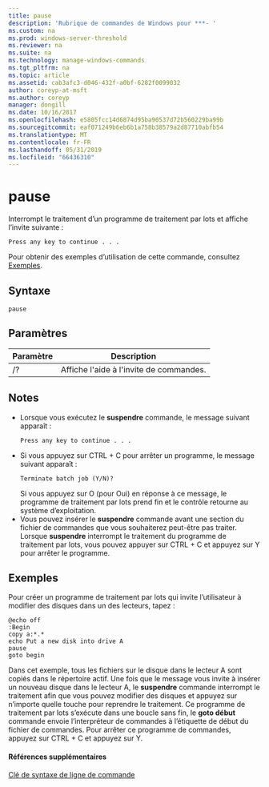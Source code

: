 ```yaml
---
title: pause
description: 'Rubrique de commandes de Windows pour ***- '
ms.custom: na
ms.prod: windows-server-threshold
ms.reviewer: na
ms.suite: na
ms.technology: manage-windows-commands
ms.tgt_pltfrm: na
ms.topic: article
ms.assetid: cab3afc3-d046-432f-a0bf-6282f0099032
author: coreyp-at-msft
ms.author: coreyp
manager: dongill
ms.date: 10/16/2017
ms.openlocfilehash: e5805fcc14d6874d95ba90537d72b560229ba99b
ms.sourcegitcommit: eaf071249b6eb6b1a758b38579a2d87710abfb54
ms.translationtype: MT
ms.contentlocale: fr-FR
ms.lasthandoff: 05/31/2019
ms.locfileid: "66436310"
---
```

# <a name="pause"></a>pause



Interrompt le traitement d’un programme de traitement par lots et affiche l’invite suivante :
```
Press any key to continue . . .
```
Pour obtenir des exemples d’utilisation de cette commande, consultez [Exemples](#BKMK_examples).

## <a name="syntax"></a>Syntaxe

```
pause
```

## <a name="parameters"></a>Paramètres

|Paramètre|Description|
|---------|-----------|
|/?|Affiche l'aide à l'invite de commandes.|

## <a name="remarks"></a>Notes

- Lorsque vous exécutez le **suspendre** commande, le message suivant apparaît :  
  ```
  Press any key to continue . . .
  ```  
- Si vous appuyez sur CTRL + C pour arrêter un programme, le message suivant apparaît :  
  ```
  Terminate batch job (Y/N)?
  ```  
  Si vous appuyez sur O (pour Oui) en réponse à ce message, le programme de traitement par lots prend fin et le contrôle retourne au système d’exploitation.
- Vous pouvez insérer le **suspendre** commande avant une section du fichier de commandes que vous souhaiterez peut-être pas traiter. Lorsque **suspendre** interrompt le traitement du programme de traitement par lots, vous pouvez appuyer sur CTRL + C et appuyez sur Y pour arrêter le programme.

## <a name="BKMK_examples"></a>Exemples

Pour créer un programme de traitement par lots qui invite l’utilisateur à modifier des disques dans un des lecteurs, tapez :
```
@echo off 
:Begin 
copy a:*.* 
echo Put a new disk into drive A 
pause 
goto begin
```
Dans cet exemple, tous les fichiers sur le disque dans le lecteur A sont copiés dans le répertoire actif. Une fois que le message vous invite à insérer un nouveau disque dans le lecteur A, le **suspendre** commande interrompt le traitement afin que vous pouvez modifier des disques et appuyez sur n’importe quelle touche pour reprendre le traitement. Ce programme de traitement par lots s’exécute dans une boucle sans fin, le **goto début** commande envoie l’interpréteur de commandes à l’étiquette de début du fichier de commandes. Pour arrêter ce programme de commandes, appuyez sur CTRL + C et appuyez sur Y.

#### <a name="additional-references"></a>Références supplémentaires

[Clé de syntaxe de ligne de commande](command-line-syntax-key.md)